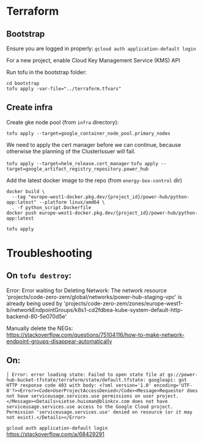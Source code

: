 # Terraform

## Bootstrap

Ensure you are logged in properly:
`gcloud auth application-default login`

For a new project, enable Cloud Key Management Service (KMS) API 

Run tofu in the bootstrap folder:

```
cd bootstrap
tofu apply -var-file="../terraform.tfvars"
```

## Create infra 

Create gke node pool (from `infra` directory):

`tofu apply --target=google_container_node_pool.primary_nodes`

We need to apply the cert manager before we can continue, because otherwise the planning of the ClusterIssuer will fail.

`tofu apply --target=helm_release.cert_manager`
`tofu apply --target=google_artifact_registry_repository.power_hub`

Add the latest docker image to the repo (from `energy-box-control` dir)

```
docker build \                                                                      
  --tag "europe-west1-docker.pkg.dev/{project_id}/power-hub/python-app:latest" --platform linux/amd64 \
  . -f python_script.Dockerfile
docker push europe-west1-docker.pkg.dev/{project_id}/power-hub/python-app:latest
```

`tofu apply`


# Troubleshooting
## On `tofu destroy`:
Error: Error waiting for Deleting Network: The network resource 'projects/code-zero-zem/global/networks/power-hub-staging-vpc' is already being used by 'projects/code-zero-zem/zones/europe-west1-b/networkEndpointGroups/k8s1-cd2fdbea-kube-system-default-http-backend-80-5e070d5e'

Manually delete the NEGs: https://stackoverflow.com/questions/75104116/how-to-make-network-endpoint-groups-disappear-automatically

## On:

```
│ Error: error loading state: Failed to open state file at gs://power-hub-bucket-tfstate/terraform/state/default.tfstate: googleapi: got HTTP response code 403 with body: <?xml version='1.0' encoding='UTF-8'?><Error><Code>UserProjectAccessDenied</Code><Message>Requester does not have serviceusage.services.use permissions on user project.</Message><Details>sietse.huisman@blinkcv.com does not have serviceusage.services.use access to the Google Cloud project. Permission 'serviceusage.services.use' denied on resource (or it may not exist).</Details></Error>
```

`gcloud auth application-default login`
https://stackoverflow.com/a/68429291
